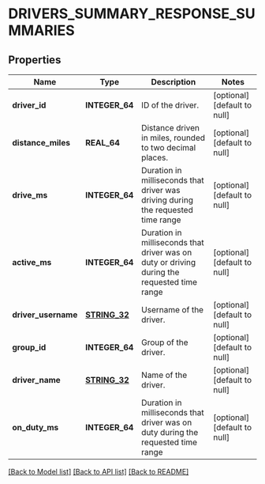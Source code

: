 # DRIVERS_SUMMARY_RESPONSE_SUMMARIES

## Properties
Name | Type | Description | Notes
------------ | ------------- | ------------- | -------------
**driver_id** | **INTEGER_64** | ID of the driver. | [optional] [default to null]
**distance_miles** | **REAL_64** | Distance driven in miles, rounded to two decimal places. | [optional] [default to null]
**drive_ms** | **INTEGER_64** | Duration in milliseconds that driver was driving during the requested time range | [optional] [default to null]
**active_ms** | **INTEGER_64** | Duration in milliseconds that driver was on duty or driving during the requested time range | [optional] [default to null]
**driver_username** | [**STRING_32**](STRING_32.md) | Username of the driver. | [optional] [default to null]
**group_id** | **INTEGER_64** | Group of the driver. | [optional] [default to null]
**driver_name** | [**STRING_32**](STRING_32.md) | Name of the driver. | [optional] [default to null]
**on_duty_ms** | **INTEGER_64** | Duration in milliseconds that driver was on duty during the requested time range | [optional] [default to null]

[[Back to Model list]](../README.md#documentation-for-models) [[Back to API list]](../README.md#documentation-for-api-endpoints) [[Back to README]](../README.md)


